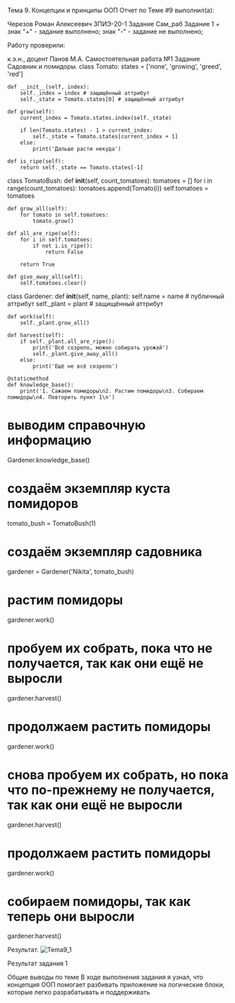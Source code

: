 Тема 9. Концепции и принципы ООП
Отчет по Теме #9 выполнил(а):

Черезов Роман Алексеевич
ЗПИЭ-20-1
Задание	Сам_раб
Задание 1	+
знак "+" - задание выполнено; знак "-" - задание не выполнено;

Работу проверили:

к.э.н., доцент Панов М.А.
Самостоятельная работа №1
Задание Садовник и помидоры.
class Tomato:
    states = ['none', 'growing', 'greed', 'red']

    def __init__(self, index):
        self._index = index # защищённый аттрибут
        self._state = Tomato.states[0] # защищённый аттрибут

    def grow(self):
        current_index = Tomato.states.index(self._state)

        if len(Tomato.states) - 1 > current_index:
            self._state = Tomato.states[current_index + 1]
        else:
            print('Дальше расти некуда')

    def is_ripe(self):
        return self._state == Tomato.states[-1]

class TomatoBush:
    def __init__(self, count_tomatoes):
        tomatoes = []
        for i in range(count_tomatoes):
            tomatoes.append(Tomato(i))
        self.tomatoes = tomatoes

    def grow_all(self):
        for tomato in self.tomatoes:
            tomato.grow()

    def all_are_ripe(self):
        for i in self.tomatoes:
            if not i.is_ripe():
                return False

        return True

    def give_away_all(self):
        self.tomatoes.clear()

class Gardener:
    def __init__(self, name, plant):
        self.name = name # публичный аттрибут
        self._plant = plant # защищённый аттрибут

    def work(self):
        self._plant.grow_all()

    def harvest(self):
        if self._plant.all_are_ripe():
            print('Всё созрело, можно собирать урожай')
            self._plant.give_away_all()
        else:
            print('Ещё не всё созрело')

    @staticmethod
    def knowledge_base():
        print('1. Сажаем помидоры\n2. Растим помидоры\n3. Собираем помидоры\n4. Повторить пункт 1\n')

# выводим справочную информацию
Gardener.knowledge_base()
# создаём экземпляр куста помидоров
tomato_bush = TomatoBush(1)
# создаём экземпляр садовника
gardener = Gardener('Nikita', tomato_bush)
# растим помидоры
gardener.work()
# пробуем их собрать, пока что не получается, так как они ещё не выросли
gardener.harvest()
# продолжаем растить помидоры
gardener.work()
# снова пробуем их собрать, но пока что по-прежнему не получается, так как они ещё не выросли
gardener.harvest()
# продолжаем растить помидоры
gardener.work()
# собираем помидоры, так как теперь они выросли
gardener.harvest()


Результат.
![Tema9_1](https://github.com/DarknessWillCame/TEMA-9/assets/46960566/0fd56935-d663-4e19-b588-035417ae91c5)

Результат задания 1

Общие выводы по теме
В ходе выполнения задания я узнал, что концепция ООП помогает разбивать приложение на логические блоки, которые легко разрабатывать и поддерживать
